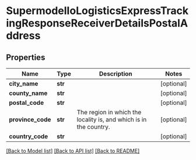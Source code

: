 # SupermodelIoLogisticsExpressTrackingResponseReceiverDetailsPostalAddress

## Properties
Name | Type | Description | Notes
------------ | ------------- | ------------- | -------------
**city_name** | **str** |  | [optional] 
**county_name** | **str** |  | [optional] 
**postal_code** | **str** |  | [optional] 
**province_code** | **str** | The region in which the locality is, and which is in the country. | [optional] 
**country_code** | **str** |  | [optional] 

[[Back to Model list]](../README.md#documentation-for-models) [[Back to API list]](../README.md#documentation-for-api-endpoints) [[Back to README]](../README.md)

